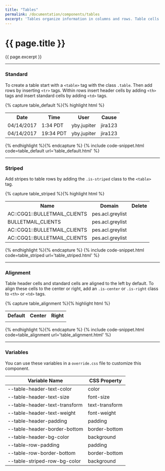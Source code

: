 ```yaml
---
title: "Tables"
permalink: /documentation/components/tables
excerpt: 'Tables organize information in columns and rows. Table cells can be aligned to the left, center, or right. Stripes can also be added to tables to differentiate between rows.'
---
```


# {{ page.title }}

{{ page.excerpt }}


***


### Standard
To create a table start with a `<table>` tag with the class `.table`. Then add rows by inserting `<tr>` tags. Within rows insert header cells by adding `<th>` tags and insert standard cells by adding `<td>` tags.

{% capture table_default %}{% highlight html %}
<table class="table">
<tr>
<th>Date</th>
<th>Time</th>
<th>User</th>
<th>Cause</th>
</tr>
<tr>
<td>04/14/2017</td>
<td>1:34 PDT</td>
<td>yby.jupiter</td>
<td>jira123</td>
</tr>
<tr>
<td>04/14/2017</td>
<td>19:34 PDT</td>
<td>yby.jupiter</td>
<td>jira123</td>
</tr>
</table>
{% endhighlight %}{% endcapture %}
{% include code-snippet.html code=table_default url='table_default.html' %}


***


### Striped
Add stripes to table rows by adding the `.is-striped` class to the `<table>` tag.

{% capture table_striped %}{% highlight html %}
<table class="table is-striped">
<tr>
<th>Name</th>
<th>Domain</th>
<th class="is-center">Delete</th>
</tr>
<tr>
<td><a>AC::CGQ1::BULLETMAIL_CLIENTS</a></td>
<td><a>pes.acl.greylist</a></td>
<td class="is-center"><a><span class="d-icon d-trash is-small"></span></a></td>
</tr>
<tr>
<td><a>BULLETMAIL_CLIENTS</a></td>
<td><a>pes.acl.greylist</a></td>
<td class="is-center"><a><span class="d-icon d-trash is-small"></span></a></td>
</tr>
<tr>
<td><a>AC::CGQ1::BULLETMAIL_CLIENTS</a></td>
<td><a>pes.acl.greylist</a></td>
<td class="is-center"><a><span class="d-icon d-trash is-small"></span></a></td>
</tr>
<tr>
<td><a>AC::CGQ1::BULLETMAIL_CLIENTS</a></td>
<td><a>pes.acl.greylist</a></td>
<td class="is-center"><a><i class="d-icon d-trash is-small"></i></a></td>
</tr>
</table>
{% endhighlight %}{% endcapture %}
{% include code-snippet.html code=table_striped url='table_striped.html' %}


***


### Alignment
Table header cells and standard cells are aligned to the left by default. To align these cells to the center or right, add an `.is-center` or `.is-right` class to `<th>` or `<td>` tags.

{% capture table_alignment %}{% highlight html %}
<table class="table">
<tr>
<th>Default</th>
<th class="is-center">Center</th>
<th class="is-right">Right</th>
</tr>
<tr>
<td><span class="d-icon d-text-left"></td>
<td class="is-center"><span class="d-icon d-text-center"></td>
<td class="is-right"><span class="d-icon d-text-right"></td>
</tr>
</table>
{% endhighlight %}{% endcapture %}
{% include code-snippet.html code=table_alignment url='table_alignment.html' %}


***


### Variables
You can use these variables in a `override.css` file to customize this component.

|Variable Name|CSS Property|
| - | - |
|--table-header-text-color | color|
|--table-header-text-size | font-size|
|--table-header-text-transform | text-transform|
|--table-header-text-weight | font-weight|
|--table-header-padding | padding|
|--table-header-border-bottom | border-bottom|
|--table-header-bg-color | background|
|--table-row-padding | padding|
|--table-row-border-bottom | border-bottom|
|--table-striped-row-bg-color | background|
